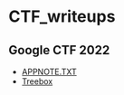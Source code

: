 # CTF_writeups

## Google CTF 2022
- [APPNOTE.TXT](blob/main/writeups/google_ctf_2022/APPNOTE.TXT.md)
- [Treebox](blob/main/writeups/google_ctf_2022/Treebox.md)


